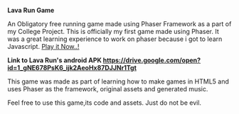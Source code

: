 <Strong> Lava Run Game </Strong>

An Obligatory free running game made using Phaser Framework as a part of my College Project. 
This is officially my first game made using Phaser. It was a great learning experience to work on phaser because i got to learn Javascript.
<a href="https://sidf3ar.github.io/Lava-Run-Master/"> Play it Now..!</a>

<strong>Link to Lava Run's android APK https://drive.google.com/open?id=1_gNE678PsK6_ijk2AeoHx87DJJNr1Tgt</strong>


This game was made as part of learning how to make games in HTML5 and uses Phaser as the framework, original assets and
generated music. 

Feel free to use this game,its code and assets. Just do not be evil. 
